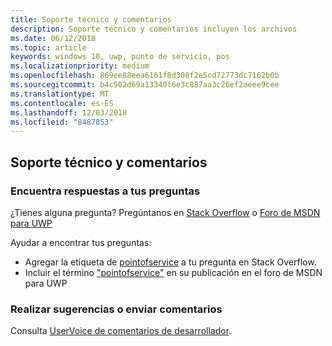 ```yaml
---
title: Soporte técnico y comentarios
description: Soporte técnico y comentarios incluyen los archivos
ms.date: 06/12/2018
ms.topic: article
keywords: windows 10, uwp, punto de servicio, pos
ms.localizationpriority: medium
ms.openlocfilehash: 869ee88eea6161f8d308f2e5cd72773dc7162b0b
ms.sourcegitcommit: b4c502d69a13340f6e3c887aa3c26ef2aeee9cee
ms.translationtype: MT
ms.contentlocale: es-ES
ms.lasthandoff: 12/03/2018
ms.locfileid: "8487853"
---
```

## <a name="support-and-feedback"></a>Soporte técnico y comentarios

### <a name="find-answers-to-your-questions"></a>Encuentra respuestas a tus preguntas

¿Tienes alguna pregunta? Pregúntanos en [Stack Overflow](https://aka.ms/pos-stackoverflow) o [Foro de MSDN para UWP](https://aka.ms/pos-msdn-uwpforum)

Ayudar a encontrar tus preguntas:
- Agregar la etiqueta de [pointofservice](https://aka.ms/pos-stackoverflow) a tu pregunta en Stack Overflow. 
- Incluir el término ["pointofservice"](https://aka.ms/pos-msdn-uwpforum) en su publicación en el foro de MSDN para UWP

### <a name="make-feature-suggestions-or-give-feedback"></a>Realizar sugerencias o enviar comentarios
Consulta [UserVoice de comentarios de desarrollador](https://wpdev.uservoice.com/forums/110705-universal-windows-platform?category_id=202594).